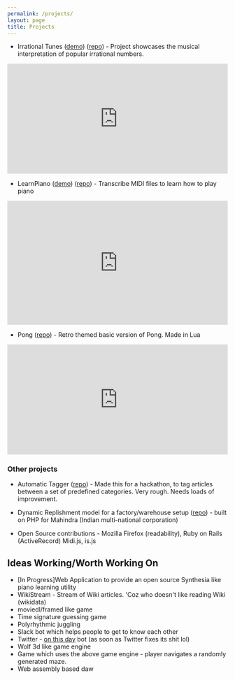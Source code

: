```yaml
---
permalink: /projects/
layout: page
title: Projects
---
```


* Irrational Tunes \([demo](http://irrational-tunes.com/)\) \([repo](https://github.com/akashagrahari/irrationalTunes)\) - Project showcases the musical interpretation of popular irrational numbers.
<div style="padding:50% 0 0 0;position:relative;"><iframe src="https://player.vimeo.com/video/710161311?h=b7cdf5f338&amp;badge=0&amp;autopause=0&amp;player_id=0&amp;app_id=58479" frameborder="0" allow="autoplay; fullscreen; picture-in-picture" allowfullscreen style="position:absolute;top:0;left:0;width:100%;height:100%;" title="irrational tunes demo.mov"></iframe></div><script src="https://player.vimeo.com/api/player.js"></script>


* LearnPiano \([demo](https://main.drqfu8u4orx2f.amplifyapp.com/)\) \([repo](https://github.com/akashagrahari/piano-pal)\) - Transcribe MIDI files to learn how to play piano
<div style="padding:56.25% 0 0 0;position:relative;"><iframe src="https://player.vimeo.com/video/709671835?h=c370e2e5b9&amp;badge=0&amp;autopause=0&amp;player_id=0&amp;app_id=58479" frameborder="0" allow="autoplay; fullscreen; picture-in-picture" allowfullscreen style="position:absolute;top:0;left:0;width:100%;height:100%;" title="Piano Pal Demo.mp4"></iframe></div><script src="https://player.vimeo.com/api/player.js"></script>

* Pong \([repo](https://github.com/akashagrahari/pong)\) - Retro themed basic version of Pong. Made in Lua
<div style="padding:50% 0 0 0;position:relative;"><iframe src="https://player.vimeo.com/video/710162142?h=3d8f083312&amp;badge=0&amp;autopause=0&amp;player_id=0&amp;app_id=58479" frameborder="0" allow="autoplay; fullscreen; picture-in-picture" allowfullscreen style="position:absolute;top:0;left:0;width:100%;height:100%;" title="pong demo.mov"></iframe></div><script src="https://player.vimeo.com/api/player.js"></script>

### Other projects

* Automatic Tagger \([repo](https://github.com/akashagrahari/automatic-tagger)\) - Made this for a hackathon, to tag articles between a set of predefined categories. Very rough. Needs loads of improvement.

* Dynamic Replishment model for a factory/warehouse setup \([repo](https://github.com/akashagrahari/dynamic-replenishment-model)\) - built on PHP for Mahindra (Indian multi-national corporation)

* Open Source contributions - Mozilla Firefox (readability), Ruby on Rails (ActiveRecord) Midi.js, is.js

## Ideas Working/Worth Working On
* [In Progress]Web Application to provide an open source Synthesia like piano learning utility 
* WikiStream - Stream of Wiki articles. 'Coz who doesn't like reading Wiki (wikidata)
* moviedl/framed like game
* Time signature guessing game
* Polyrhythmic juggling
* Slack bot which helps people to get to know each other
* Twitter - [on this day](https://en.wikipedia.org/api/rest_v1/#/Feed/onThisDay) bot (as soon as Twitter fixes its shit lol)
* Wolf 3d like game engine
* Game which uses the above game engine - player navigates a randomly generated maze.
* Web assembly based daw